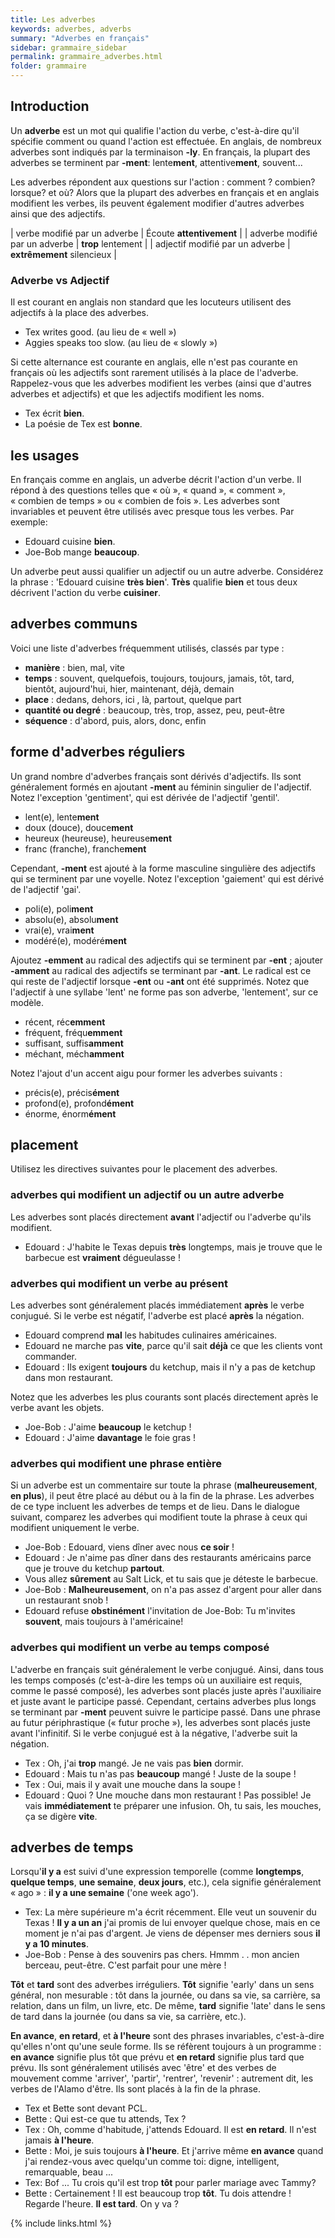 ```yaml
---
title: Les adverbes
keywords: adverbes, adverbs
summary: "Adverbes en français"
sidebar: grammaire_sidebar
permalink: grammaire_adverbes.html
folder: grammaire
---
```


## Introduction

Un **adverbe** est un mot qui qualifie l'action du verbe, c'est-à-dire qu'il spécifie comment ou quand l'action est effectuée. En anglais, de nombreux adverbes sont indiqués par la terminaison **-ly**. En français, la plupart des adverbes se terminent par **-ment**:
lente**ment**, attentive**ment**, souvent...


Les adverbes répondent aux questions sur l'action : comment ? combien? lorsque? et où? Alors que la plupart des adverbes en français et en anglais modifient les verbes, ils peuvent également modifier d'autres adverbes ainsi que des adjectifs.

| verbe modifié par un adverbe | Écoute **attentivement** |
| adverbe modifié par un adverbe | **trop** lentement |
| adjectif modifié par un adverbe | **extrêmement** silencieux |

### Adverbe vs Adjectif

Il est courant en anglais non standard que les locuteurs utilisent des adjectifs à la place des adverbes.

* Tex writes good. (au lieu de « well »)
* Aggies speaks too slow. (au lieu de « slowly »)

Si cette alternance est courante en anglais, elle n'est pas courante en français où les adjectifs sont rarement utilisés à la place de l'adverbe. Rappelez-vous que les adverbes modifient les verbes (ainsi que d'autres adverbes et adjectifs) et que les adjectifs modifient les noms.
* Tex écrit **bien**.
* La poésie de Tex est **bonne**.

## les usages
En français comme en anglais, un adverbe décrit l'action d'un verbe. Il répond à des questions telles que « où », « quand », « comment », « combien de temps » ou « combien de fois ». Les adverbes sont invariables et peuvent être utilisés avec presque tous les verbes. Par exemple:

* Edouard cuisine **bien**.
* Joe-Bob mange **beaucoup**.

Un adverbe peut aussi qualifier un adjectif ou un autre adverbe. Considérez la phrase : 'Edouard cuisine **très bien**'. **Très** qualifie **bien** et tous deux décrivent l'action du verbe **cuisiner**.

## adverbes communs
Voici une liste d'adverbes fréquemment utilisés, classés par type :

* **manière** : bien, mal, vite
* **temps** : souvent, quelquefois, toujours, toujours, jamais, tôt, tard, bientôt, aujourd'hui, hier, maintenant, déjà, demain
* **place** : dedans, dehors, ici , là, partout, quelque part
* **quantité ou degré** : beaucoup, très, trop, assez, peu, peut-être
* **séquence** : d'abord, puis, alors, donc, enfin


## forme d'adverbes réguliers
Un grand nombre d'adverbes français sont dérivés d'adjectifs.
Ils sont généralement formés en ajoutant **-ment** au féminin singulier de l'adjectif. Notez l'exception 'gentiment', qui est dérivée de l'adjectif 'gentil'.

* lent(e), lente**ment**
* doux (douce), douce**ment**
* heureux (heureuse), heureuse**ment**
* franc (franche), franche**ment**

Cependant, **-ment** est ajouté à la forme masculine singulière des adjectifs qui se terminent par une voyelle. Notez l'exception
'gaiement' qui est dérivé de l'adjectif 'gai'.

* poli(e), poli**ment**
* absolu(e), absolu**ment**
* vrai(e), vrai**ment**
* modéré(e), modéré**ment**

Ajoutez **-emment** au radical des adjectifs qui se terminent par **-ent** ; ajouter **-amment** au radical des adjectifs se terminant par **-ant**. Le radical est ce qui reste de l'adjectif lorsque **-ent** ou **-ant** ont été supprimés. Notez que l'adjectif à une syllabe 'lent' ne forme pas son adverbe, 'lentement', sur ce modèle.

* récent, réc**emment**
* fréquent, fréqu**emment**
* suffisant, suffis**amment**
* méchant, méch**amment**

Notez l'ajout d'un accent aigu pour former les adverbes suivants :

* précis(e), précis**ément**
* profond(e), profond**ément**
* énorme, énorm**ément**

## placement
Utilisez les directives suivantes pour le placement des adverbes.

### adverbes qui modifient un adjectif ou un autre adverbe
Les adverbes sont placés directement **avant** l'adjectif ou l'adverbe qu'ils modifient.

* Edouard : J'habite le Texas depuis **très** longtemps, mais je trouve que le barbecue est **vraiment** dégueulasse !

### adverbes qui modifient un verbe au présent
Les adverbes sont généralement placés immédiatement **après** le verbe conjugué. Si le verbe est négatif, l'adverbe est placé **après** la négation.

* Edouard comprend **mal** les habitudes culinaires américaines.
* Edouard ne marche pas **vite**, parce qu'il sait **déjà** ce que les clients vont commander.
* Edouard : Ils exigent **toujours** du ketchup, mais il n'y a pas de ketchup dans mon restaurant.

Notez que les adverbes les plus courants sont placés directement après le verbe avant les objets. 

* Joe-Bob : J'aime **beaucoup** le ketchup !
* Edouard : J'aime **davantage** le foie gras !

### adverbes qui modifient une phrase entière
Si un adverbe est un commentaire sur toute la phrase (**malheureusement**, **en plus**), il peut être placé au début ou à la fin de la phrase. Les adverbes de ce type incluent les adverbes de temps et de lieu. Dans le dialogue suivant, comparez les adverbes qui modifient toute la phrase à ceux qui modifient uniquement le verbe.

* Joe-Bob : Edouard, viens dîner avec nous **ce soir** !
* Edouard : Je n'aime pas dîner dans des restaurants américains parce que je trouve du ketchup **partout**.
* Vous allez **sûrement** au Salt Lick, et tu sais que je déteste le barbecue.
* Joe-Bob : **Malheureusement**, on n'a pas assez d'argent pour aller dans un restaurant snob !
* Edouard refuse **obstinément** l'invitation de Joe-Bob: Tu m'invites **souvent**, mais toujours à l'américaine!

### adverbes qui modifient un verbe au temps composé
L'adverbe en français suit généralement le verbe conjugué. Ainsi, dans tous les temps composés (c'est-à-dire les temps où un auxiliaire est requis, comme le passé composé), les adverbes sont placés juste après l'auxiliaire et juste avant le participe passé. Cependant, certains adverbes plus longs se terminant par **-ment** peuvent suivre le participe passé. Dans une phrase au futur périphrastique (« futur proche »), les adverbes sont placés juste avant l'infinitif. Si le verbe conjugué est à la négative, l'adverbe suit la négation.

* Tex : Oh, j'ai **trop** mangé. Je ne vais pas **bien** dormir.
* Edouard : Mais tu n'as pas **beaucoup** mangé ! Juste de la soupe !
* Tex : Oui, mais il y avait une mouche dans la soupe !
* Edouard : Quoi ? Une mouche dans mon restaurant ! Pas possible! Je vais **immédiatement** te préparer une infusion. Oh, tu sais, les mouches, ça se digère **vite**.

## adverbes de temps
Lorsqu'**il y a** est suivi d'une expression temporelle (comme **longtemps**, **quelque temps**, **une semaine**, **deux jours**, etc.), cela signifie généralement « ago » : **il y a une semaine** ('one week ago').

* Tex: La mère supérieure m'a écrit récemment. Elle veut un souvenir du Texas ! **Il y a un an** j'ai promis de lui envoyer quelque chose, mais en ce moment je n'ai pas d'argent. Je viens de dépenser mes derniers sous **il y a 10 minutes**.
* Joe-Bob : Pense à des souvenirs pas chers. Hmmm . . mon ancien berceau, peut-être. C'est parfait pour une mère !

**Tôt** et **tard** sont des adverbes irréguliers. **Tôt** signifie 'early' dans un sens général, non mesurable : tôt dans la journée, ou dans sa vie, sa carrière, sa relation, dans un film, un livre, etc. De même, **tard** signifie 'late' dans le sens de tard dans la journée (ou dans sa vie, sa carrière, etc.).

**En avance**, **en retard**, et **à l'heure** sont des phrases invariables, c'est-à-dire qu'elles n'ont qu'une seule forme. Ils se réfèrent toujours à un programme : **en avance** signifie plus tôt que prévu et **en retard** signifie plus tard que prévu. Ils sont généralement utilisés avec 'être' et des verbes de mouvement comme 'arriver', 'partir', 'rentrer', 'revenir' : autrement dit, les verbes de l'Alamo d'être. Ils sont placés à la fin de la phrase.

* Tex et Bette sont devant PCL.
* Bette : Qui est-ce que tu attends, Tex ?
* Tex : Oh, comme d'habitude, j'attends Edouard. Il est **en retard**. Il n'est jamais **à l'heure**.
* Bette : Moi, je suis toujours **à l'heure**. Et j'arrive même **en avance** quand j'ai rendez-vous avec quelqu'un comme toi: digne, intelligent, remarquable, beau ...
* Tex: Bof ... Tu crois qu'il est trop **tôt** pour parler mariage avec Tammy?
* Bette : Certainement ! Il est beaucoup trop **tôt**. Tu dois attendre ! Regarde l'heure. **Il est tard**. On y va ?

{% include links.html %}
